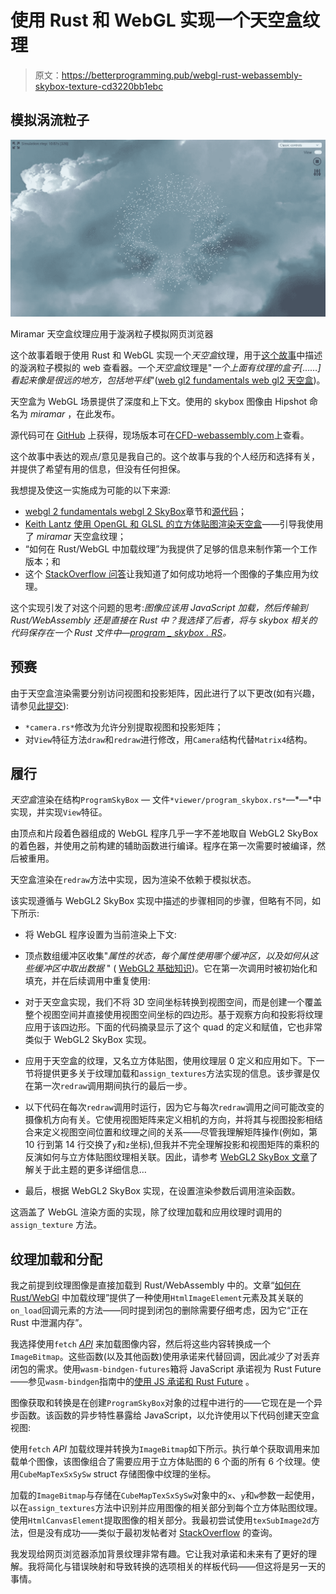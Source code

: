 # 使用 Rust 和 WebGL 实现一个天空盒纹理

> 原文：<https://betterprogramming.pub/webgl-rust-webassembly-skybox-texture-cd3220bb1ebc>

## 模拟涡流粒子

![](img/dbba90dd21f01fcc7e98fdd66a9a68fd.png)

Miramar 天空盒纹理应用于漩涡粒子模拟网页浏览器

这个故事着眼于使用 Rust 和 WebGL 实现一个*天空盒*纹理，用于[这个故事](https://julien-decharentenay.medium.com/implementing-a-webassembly-webgl-viewer-using-rust-a6d8a703153d)中描述的漩涡粒子模拟的 web 查看器。一个*天空盒*纹理是"*一个上面有纹理的盒子[……]看起来像是很远的地方，包括地平线*"([web gl2 fundamentals web gl2 天空盒](https://webgl2fundamentals.org/webgl/lessons/webgl-skybox.html))。

天空盒为 WebGL 场景提供了深度和上下文。使用的 skybox 图像由 Hipshot 命名为 *miramar* ，在此发布。

源代码可在 [GitHub](https://github.com/juliendecharentenay/vortexParticleSimulation/blob/main/rust/wasm/src/viewer/program_skybox.rs) 上获得，现场版本可在[CFD-webassembly.com](https://cfd-webassembly.com/vpm/index.html)上查看。

这个故事中表达的观点/意见是我自己的。这个故事与我的个人经历和选择有关，并提供了希望有用的信息，但没有任何担保。

我想提及使这一实施成为可能的以下来源:

*   [webgl 2 fundamentals webgl 2 SkyBox](https://webgl2fundamentals.org/webgl/lessons/webgl-skybox.html)章节和[源代码](https://github.com/gfxfundamentals/webgl2-fundamentals/blob/master/webgl/webgl-skybox.html)；
*   [Keith Lantz 使用 OpenGL 和 GLSL 的立方体贴图渲染天空盒](https://www.keithlantz.net/2011/10/rendering-a-skybox-using-a-cube-map-with-opengl-and-glsl/)——引导我使用了 *miramar* 天空盒纹理；
*   “如何在 Rust/WebGL 中加载纹理”为我提供了足够的信息来制作第一个工作版本；和
*   这个 [StackOverflow 问答](https://stackoverflow.com/questions/5314298/how-do-i-use-texsubimage2d-to-show-sprites-in-webgl)让我知道了如何成功地将一个图像的子集应用为纹理。

这个实现引发了对这个问题的思考:*图像应该用 JavaScript 加载，然后传输到 Rust/WebAssembly 还是直接在 Rust 中？*我选择了后者，将与 skybox 相关的代码保存在一个 Rust 文件中—[*program _ skybox . RS*](https://github.com/juliendecharentenay/vortexParticleSimulation/blob/main/rust/wasm/src/viewer/program_skybox.rs)*。*

## 预赛

由于天空盒渲染需要分别访问视图和投影矩阵，因此进行了以下更改(如有兴趣，请参见[此提交](https://github.com/juliendecharentenay/vortexParticleSimulation/commit/ee3e13c4318e064a986f001db323dfe5c0f2a22f)):

*   `*camera.rs*`修改为允许分别提取视图和投影矩阵；
*   对`View`特征方法`draw`和`redraw`进行修改，用`Camera`结构代替`Matrix4`结构。

## 履行

*天空盒*渲染在结构`ProgramSkyBox` *—* 文件`*viewer/program_skybox.rs*`—*—*中实现，并实现`View`特征。

由顶点和片段着色器组成的 WebGL 程序几乎一字不差地取自 WebGL2 SkyBox 的着色器，并使用之前构建的辅助函数进行编译。程序在第一次需要时被编译，然后被重用。

天空盒渲染在`redraw`方法中实现，因为渲染不依赖于模拟状态。

该实现遵循与 WebGL2 SkyBox 实现中描述的步骤相同的步骤，但略有不同，如下所示:

*   将 WebGL 程序设置为当前渲染上下文:

*   顶点数组缓冲区收集"*属性的状态，每个属性使用哪个缓冲区，以及如何从这些缓冲区中取出数据* " ( [WebGL2 基础知识](https://webgl2fundamentals.org/webgl/lessons/webgl-fundamentals.html))。它在第一次调用时被初始化和填充，并在后续调用中重复使用:

*   对于天空盒实现，我们不将 3D 空间坐标转换到视图空间，而是创建一个覆盖整个视图空间并直接使用视图空间坐标的四边形。基于观察方向和投影将纹理应用于该四边形。下面的代码摘录显示了这个 quad 的定义和赋值，它也非常类似于 WebGL2 SkyBox 实现。

*   应用于天空盒的纹理，又名立方体贴图，使用纹理层 0 定义和应用如下。下一节将提供更多关于纹理加载和`assign_textures`方法实现的信息。该步骤是仅在第一次`redraw`调用期间执行的最后一步。

*   以下代码在每次`redraw`调用时运行，因为它与每次`redraw`调用之间可能改变的摄像机方向有关。它使用视图矩阵来定义相机的方向，并将其与视图投影相结合来定义视图空间位置和纹理之间的关系——尽管我理解矩阵操作(例如，第 10 行到第 14 行交换了`y`和`z`坐标),但我并不完全理解投影和视图矩阵的乘积的反演如何与立方体贴图纹理相关联。因此，请参考 [WebGL2 SkyBox 文章](https://webgl2fundamentals.org/webgl/lessons/webgl-skybox.html)了解关于此主题的更多详细信息…

*   最后，根据 WebGL2 SkyBox 实现，在设置渲染参数后调用渲染函数。

这涵盖了 WebGL 渲染方面的实现，除了纹理加载和应用纹理时调用的`assign_texture` 方法。

## 纹理加载和分配

我之前提到纹理图像是直接加载到 Rust/WebAssembly 中的。文章“[如何在 Rust/WebGl](https://snoozetime.github.io/2019/12/19/webgl-texture.html) 中加载纹理”提供了一种使用`HtmlImageElement`元素及其关联的`on_load`回调元素的方法——同时提到闭包的删除需要仔细考虑，因为它“正在 Rust 中泄漏内存”。

我选择使用`fetch` [*API*](https://developer.mozilla.org/en-US/docs/Web/API/Fetch_API/Using_Fetch) 来加载图像内容，然后将这些内容转换成一个`ImageBitmap`。这些函数(以及其他函数)使用承诺来代替回调，因此减少了对丢弃闭包的需求。使用`wasm-bindgen-futures`箱将 JavaScript 承诺视为 Rust Future——参见`wasm-bindgen`指南中的[使用 JS 承诺和 Rust Future](https://rustwasm.github.io/wasm-bindgen/reference/js-promises-and-rust-futures.html) 。

图像获取和转换是在创建`ProgramSkyBox`对象的过程中进行的——它现在是一个异步函数。该函数的异步特性暴露给 JavaScript，以允许使用以下代码创建天空盒视图:

使用`fetch` *API* 加载纹理并转换为`ImageBitmap`如下所示。执行单个获取调用来加载单个图像，该图像组合了需要应用于立方体贴图的 6 个面的所有 6 个纹理。使用`CubeMapTexSxSySw` struct 存储图像中纹理的坐标。

加载的`ImageBitmap`与存储在`CubeMapTexSxSySw`对象中的`x`、`y`和`w`参数一起使用，以在`assign_textures`方法中识别并应用图像的相关部分到每个立方体贴图纹理。使用`HtmlCanvasElement`提取图像的相关部分。我最初尝试使用`texSubImage2d`方法，但是没有成功——类似于最初发帖者对 [StackOverflow](https://stackoverflow.com/questions/5314298/how-do-i-use-texsubimage2d-to-show-sprites-in-webgl) 的查询。

我发现给网页浏览器添加背景纹理非常有趣。它让我对承诺和未来有了更好的理解。我将简化与错误映射和导致转换的选项相关的样板代码——但这将是另一天的事情。